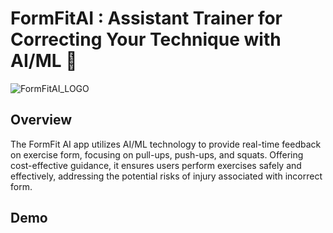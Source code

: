 # FormFitAI : Assistant Trainer for Correcting Your Technique with AI/ML 💪
![FormFitAI_LOGO](https://github.com/johansen08/FormFitAI/assets/92662510/d2467157-51ff-4274-8a9c-6ccefe16d407)

## Overview
The FormFit AI app utilizes AI/ML technology to provide real-time feedback on exercise form, focusing on pull-ups, push-ups, and squats. Offering cost-effective guidance, it ensures users perform exercises safely and effectively, addressing the potential risks of injury associated with incorrect form.


## Demo
